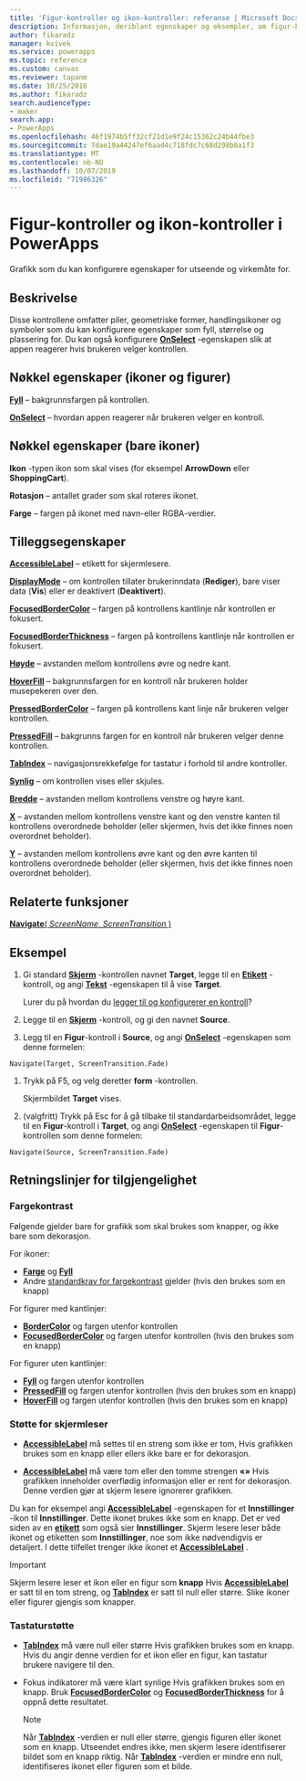 ```yaml
---
title: 'Figur-kontroller og ikon-kontroller: referanse | Microsoft Docs'
description: Informasjon, deriblant egenskaper og eksempler, om figur-kontroller og ikon-kontroller
author: fikaradz
manager: kvivek
ms.service: powerapps
ms.topic: reference
ms.custom: canvas
ms.reviewer: tapanm
ms.date: 10/25/2016
ms.author: fikaradz
search.audienceType:
- maker
search.app:
- PowerApps
ms.openlocfilehash: 46f1974b5ff32cf21d1e9f24c15362c24b44fbe3
ms.sourcegitcommit: 7dae19a44247ef6aad4c718fdc7c68d298b0a1f3
ms.translationtype: MT
ms.contentlocale: nb-NO
ms.lasthandoff: 10/07/2019
ms.locfileid: "71986326"
---
```

# <a name="shape-controls-and-icon-controls-in-powerapps"></a>Figur-kontroller og ikon-kontroller i PowerApps
Grafikk som du kan konfigurere egenskaper for utseende og virkemåte for.

## <a name="description"></a>Beskrivelse
Disse kontrollene omfatter piler, geometriske former, handlingsikoner og symboler som du kan konfigurere egenskaper som fyll, størrelse og plassering for. Du kan også konfigurere **[OnSelect](properties-core.md)** -egenskapen slik at appen reagerer hvis brukeren velger kontrollen.

## <a name="key-properties-icons-and-shapes"></a>Nøkkel egenskaper (ikoner og figurer)
**[Fyll](properties-color-border.md)** – bakgrunnsfargen på kontrollen.

**[OnSelect](properties-core.md)** – hvordan appen reagerer når brukeren velger en kontroll.

## <a name="key-properties-icons-only"></a>Nøkkel egenskaper (bare ikoner)

**Ikon** -typen ikon som skal vises (for eksempel **ArrowDown** eller **ShoppingCart**). 

**Rotasjon** – antallet grader som skal roteres ikonet. 

**Farge** – fargen på ikonet med navn-eller RGBA-verdier.

## <a name="additional-properties"></a>Tilleggsegenskaper
**[AccessibleLabel](properties-accessibility.md)** – etikett for skjermlesere.

**[DisplayMode](properties-core.md)** – om kontrollen tillater brukerinndata (**Rediger**), bare viser data (**Vis**) eller er deaktivert (**Deaktivert**).

**[FocusedBorderColor](properties-color-border.md)** – fargen på kontrollens kantlinje når kontrollen er fokusert.

**[FocusedBorderThickness](properties-color-border.md)** – fargen på kontrollens kantlinje når kontrollen er fokusert.

**[Høyde](properties-size-location.md)** – avstanden mellom kontrollens øvre og nedre kant.

**[HoverFill](properties-color-border.md)** – bakgrunnsfargen for en kontroll når brukeren holder musepekeren over den.

**[PressedBorderColor](properties-color-border.md)** – fargen på kontrollens kant linje når brukeren velger kontrollen.

**[PressedFill](properties-color-border.md)** – bakgrunns fargen for en kontroll når brukeren velger denne kontrollen.

**[TabIndex](properties-accessibility.md)** – navigasjonsrekkefølge for tastatur i forhold til andre kontroller.

**[Synlig](properties-core.md)** – om kontrollen vises eller skjules.

**[Bredde](properties-size-location.md)** – avstanden mellom kontrollens venstre og høyre kant.

**[X](properties-size-location.md)** – avstanden mellom kontrollens venstre kant og den venstre kanten til kontrollens overordnede beholder (eller skjermen, hvis det ikke finnes noen overordnet beholder).

**[Y](properties-size-location.md)** – avstanden mellom kontrollens øvre kant og den øvre kanten til kontrollens overordnede beholder (eller skjermen, hvis det ikke finnes noen overordnet beholder).

## <a name="related-functions"></a>Relaterte funksjoner

[**Navigate**( *ScreenName*, *ScreenTransition* )](../functions/function-navigate.md)

## <a name="example"></a>Eksempel

1. Gi standard **[Skjerm](control-screen.md)** -kontrollen navnet **Target**, legge til en **[Etikett](control-text-box.md)** -kontroll, og angi **[Tekst](properties-core.md)** -egenskapen til å vise **Target**.

    Lurer du på hvordan du [legger til og konfigurerer en kontroll](../add-configure-controls.md)?

1. Legge til en **[Skjerm](control-screen.md)** -kontroll, og gi den navnet **Source**.

1. Legg til en **Figur**-kontroll i **Source**, og angi **[OnSelect](properties-core.md)** -egenskapen som denne formelen:

  `Navigate(Target, ScreenTransition.Fade)`
  
1. Trykk på F5, og velg deretter **form** -kontrollen.

    Skjermbildet **Target** vises.

1. (valgfritt) Trykk på Esc for å gå tilbake til standardarbeidsområdet, legge til en **Figur**-kontroll i **Target**, og angi **[OnSelect](properties-core.md)** -egenskapen til **Figur**-kontrollen som denne formelen:

  `Navigate(Source, ScreenTransition.Fade)`

## <a name="accessibility-guidelines"></a>Retningslinjer for tilgjengelighet

### <a name="color-contrast"></a>Fargekontrast

Følgende gjelder bare for grafikk som skal brukes som knapper, og ikke bare som dekorasjon.

For ikoner:
- **[Farge](properties-color-border.md)** og **[Fyll](properties-color-border.md)**
- Andre [standardkrav for fargekontrast](../accessible-apps-color.md) gjelder (hvis den brukes som en knapp)

For figurer med kantlinjer:
- **[BorderColor](properties-color-border.md)** og fargen utenfor kontrollen
- **[FocusedBorderColor](properties-color-border.md)** og fargen utenfor kontrollen (hvis den brukes som en knapp)

For figurer uten kantlinjer:
- **[Fyll](properties-color-border.md)** og fargen utenfor kontrollen
- **[PressedFill](properties-color-border.md)** og fargen utenfor kontrollen (hvis den brukes som en knapp)
- **[HoverFill](properties-color-border.md)** og fargen utenfor kontrollen (hvis den brukes som en knapp)

### <a name="screen-reader-support"></a>Støtte for skjermleser
- **[AccessibleLabel](properties-accessibility.md)** må settes til en streng som ikke er tom, Hvis grafikken brukes som en knapp eller ellers ikke bare er for dekorasjon.

- **[AccessibleLabel](properties-accessibility.md)** må være tom eller den tomme strengen **«»** Hvis grafikken inneholder overflødig informasjon eller er rent for dekorasjon. Denne verdien gjør at skjerm lesere ignorerer grafikken.

Du kan for eksempel angi **[AccessibleLabel](properties-accessibility.md)** -egenskapen for et **Innstillinger** -ikon til **Innstillinger**. Dette ikonet brukes ikke som en knapp. Det er ved siden av en **[etikett](control-text-box.md)** som også sier **Innstillinger**. Skjerm lesere leser både ikonet og etiketten som **Innstillinger**, noe som ikke nødvendigvis er detaljert. I dette tilfellet trenger ikke ikonet et **[AccessibleLabel](properties-accessibility.md)** .

> [!IMPORTANT]
> Skjerm lesere leser et ikon eller en figur som **knapp** Hvis **[AccessibleLabel](properties-accessibility.md)** er satt til en tom streng, og **[TabIndex](properties-accessibility.md)** er satt til null eller større. Slike ikoner eller figurer gjengis som knapper. 

### <a name="keyboard-support"></a>Tastaturstøtte
- **[TabIndex](properties-accessibility.md)** må være null eller større Hvis grafikken brukes som en knapp. Hvis du angir denne verdien for et ikon eller en figur, kan tastatur brukere navigere til den.

- Fokus indikatorer må være klart synlige Hvis grafikken brukes som en knapp. Bruk **[FocusedBorderColor](properties-color-border.md)** og **[FocusedBorderThickness](properties-color-border.md)** for å oppnå dette resultatet.

    > [!NOTE]
    > Når  **[TabIndex](properties-accessibility.md)** -verdien er null eller større, gjengis figuren eller ikonet som en knapp. Utseendet endres ikke, men skjerm lesere identifiserer bildet som en knapp riktig. Når **[TabIndex](properties-accessibility.md)** -verdien er mindre enn null, identifiseres ikonet eller figuren som et bilde.
